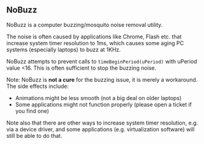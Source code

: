 ## NoBuzz
NoBuzz is a computer buzzing/mosquito noise removal utility.

The noise is often caused by applications like Chrome, Flash etc. that increase system timer resolution to 1ms,
which causes some aging PC systems (especially laptops) to buzz at 1KHz.

NoBuzz attempts to prevent calls to `timeBeginPeriod(uPeriod)` with uPeriod value <16. This is often sufficient to stop the buzzing noise.

Note: NoBuzz is **not a cure** for the buzzing issue, it is merely a workaround. The side effects include:
* Animations might be less smooth (not a big deal on older laptops)
* Some applications might not function properly (please open a ticket if you find one)

Note also that there are other ways to increase system timer resolution, e.g. via a device driver, and some applications (e.g. virtualization software) will still be able to do that.
